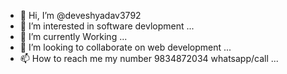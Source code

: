 - 👋 Hi, I’m @deveshyadav3792
- 👀 I’m interested in software devlopment  ...
- 🌱 I’m currently Working  ...
- 💞️ I’m looking to collaborate on web development ...
- 📫 How to reach me my number 9834872034 whatsapp/call  ... 

<!---
deveshyadav3792/deveshyadav3792 is a ✨ special ✨ repository because its `README.md` (this file) appears on your GitHub profile.
You can click the Preview link to take a look at your changes.
--->
